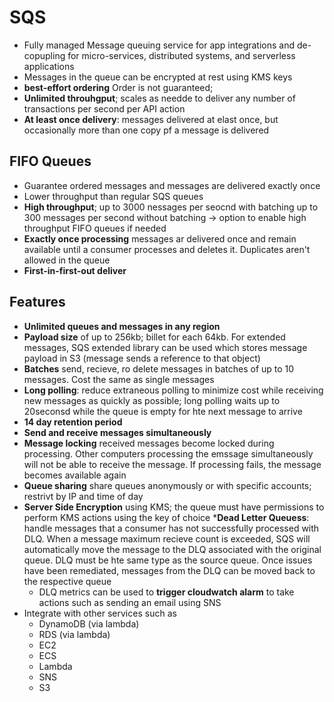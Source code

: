 # SQS
* Fully managed Message queuing service for app integrations and de-copupling for micro-services, distributed systems, and serverless applications
* Messages in the queue can be encrypted at rest using KMS keys
* **best-effort ordering** Order is not guaranteed; 
* **Unlimited throuhgput**; scales as needde to deliver any number of transactions per second per API action
* **At least once delivery**: messages delivered at elast once, but occasionally more than one copy pf a message is delivered

## FIFO Queues
* Guarantee ordered messages and messages are delivered exactly once
* Lower throughput than regular SQS queues
* **High throughput**; up to 3000 nessages per seocnd with batching up to 300 messages per second without batching -> option to enable high throughput FIFO queues if needed
* **Exactly once processing** messages ar delivered once and remain available until a consumer processes and deletes it. Duplicates aren't allowed in the queue
* **First-in-first-out deliver**

## Features
* **Unlimited queues and messages in any region**
* **Payload size** of up to 256kb; billet for each 64kb. For extended messages, SQS extended library can be used which stores message payload in S3 (message sends a reference to that object)
* **Batches** send, recieve, ro delete messages in batches of up to 10 messages. Cost the same as single messages
* **Long polling**: reduce extraneous polling to minimize cost while receiving new messages as quickly as possible; long polling waits up to 20seconsd while the queue is empty for hte next message to arrive
* **14 day retention period**
* **Send and receive messages simultaneously**
* **Message locking** received messages become locked during processing. Other computers processing the emssage simultaneously will not be able to receive the message. If processing fails, the message becomes available again
* **Queue sharing** share queues anonymously or with specific accounts; restrivt by IP and time of day
* **Server Side Encryption** using KMS; the queue must have permissions to perform KMS actions using the key of choice
***Dead Letter Queuess**: handle messages that a consumer has not successfully processed with DLQ. When a message maximum recieve count is exceeded, SQS will automatically move the message to the DLQ associated with the original queue. DLQ must be hte same type as the source queue. Once issues have been remediated, messages from the DLQ can be moved back to the respective queue
    * DLQ metrics can be used to **trigger cloudwatch alarm** to take actions such as sending an email using SNS
* Integrate with other services such as
  * DynamoDB (via lambda)
  * RDS (via lambda)
  * EC2
  * ECS
  * Lambda
  * SNS
  * S3
